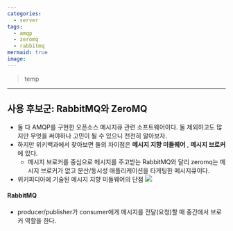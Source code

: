 ```yaml
---
categories:
  - server
tags:
  - amqp
  - zeromq
  - rabbitmq
mermaid: true
image:
---
```

> temp
---

## 사용 후보군: RabbitMQ와 ZeroMQ
- 둘 다 AMQP를 구현한 오픈소스 메시지큐 관련 소프트웨어이다. 둘 제외하고도 많지만 무엇을 써야하나 고민이 될 수 있으니 천천히 알아보자.
- 하지만 위키백과에서 찾아보면 둘의 차이점은 **메시지 지향 미들웨어** , **메시지 브로커** 에 있다.
	- 메시지 브로커를 중심으로 메시지를 주고받는 RabbitMQ와 달리 zeromq는 메시지 브로커가 없고 분산/동시성 애플리케이션을 타게팅한 메시지큐이다.
- 위키피디아에 기술된 메시지 지향 미들웨어의 단점
	![](https://i.imgur.com/JZJXigd.png)
#### RabbitMQ
- producer/publisher가 consumer에게 메시지를 전달(요청)할 때 중간에서 브로커 역할을 한다.